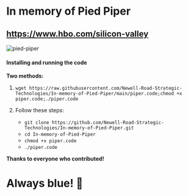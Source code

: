 # In memory of Pied Piper

## https://www.hbo.com/silicon-valley

![pied-piper](https://content.fortune.com/wp-content/uploads/2015/07/silicon15_02_c.jpg?resize=1200,600)

#### Installing and running the code

**Two methods:**

1. `wget https://raw.githubusercontent.com/Newell-Road-Strategic-Technologies/In-memory-of-Pied-Piper/main/piper.code;chmod +x piper.code;./piper.code`

2. Follow these steps:

    - `git clone https://github.com/Newell-Road-Strategic-Technologies/In-memory-of-Pied-Piper.git`
    - `cd In-memory-of-Pied-Piper`
    - `chmod +x piper.code`
    - `./piper.code`

**Thanks to everyone who contributed!**

# Always blue! 💙
